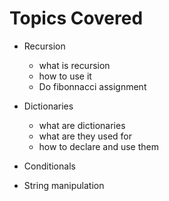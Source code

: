 Topics Covered
===============

+ Recursion
  - what is recursion
  - how to use it
  - Do fibonnacci assignment
  
+ Dictionaries 
  - what are dictionaries
  - what are they used for
  - how to declare and use them
   
+ Conditionals
+ String manipulation

